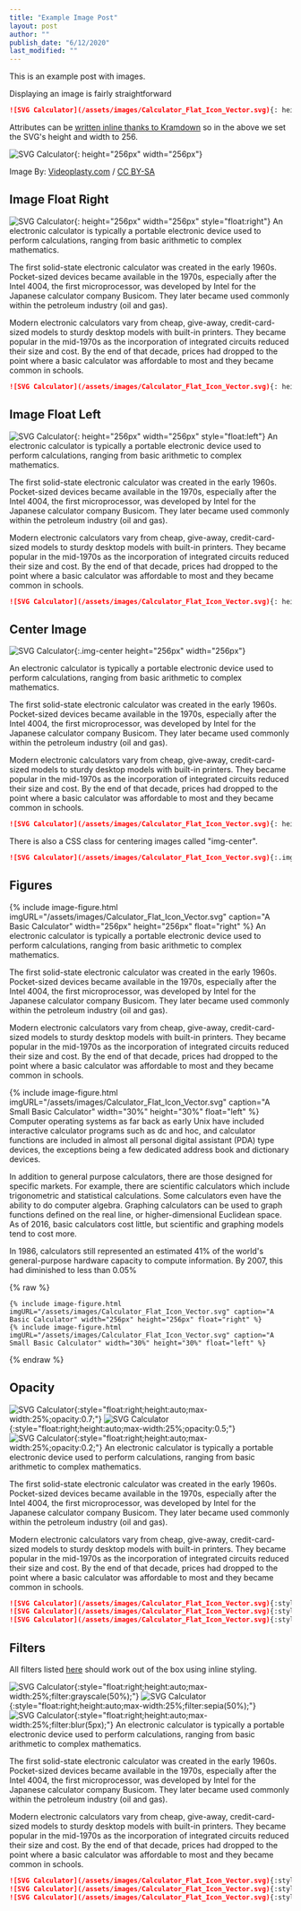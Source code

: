 ```yaml
---
title: "Example Image Post"
layout: post
author: ""
publish_date: "6/12/2020"
last_modified: ""
---
```


This is an example post with images.

Displaying an image is fairly straightforward

~~~markdown
![SVG Calculator](/assets/images/Calculator_Flat_Icon_Vector.svg){: height="256px" width="256px"}
~~~

Attributes can be [written inline thanks to Kramdown](https://kramdown.gettalong.org/syntax.html#links-and-images) so in the above we set the SVG's height and width to 256.

![SVG Calculator](/assets/images/Calculator_Flat_Icon_Vector.svg){: height="256px" width="256px"}

Image By: <a href="https://commons.wikimedia.org/wiki/File:Calculator_Flat_Icon_Vector.svg" title="via Wikimedia Commons">Videoplasty.com</a> / <a href="https://creativecommons.org/licenses/by-sa/4.0">CC BY-SA</a>

## Image Float Right

![SVG Calculator](/assets/images/Calculator_Flat_Icon_Vector.svg){: height="256px" width="256px" style="float:right"}
An electronic calculator is typically a portable electronic device used to perform calculations, ranging from basic arithmetic to complex mathematics.

The first solid-state electronic calculator was created in the early 1960s. Pocket-sized devices became available in the 1970s, especially after the Intel 4004, the first microprocessor, was developed by Intel for the Japanese calculator company Busicom. They later became used commonly within the petroleum industry (oil and gas).

Modern electronic calculators vary from cheap, give-away, credit-card-sized models to sturdy desktop models with built-in printers. They became popular in the mid-1970s as the incorporation of integrated circuits reduced their size and cost. By the end of that decade, prices had dropped to the point where a basic calculator was affordable to most and they became common in schools.

~~~markdown
![SVG Calculator](/assets/images/Calculator_Flat_Icon_Vector.svg){: height="256px" width="256px" style="float:right"}
~~~

## Image Float Left

![SVG Calculator](/assets/images/Calculator_Flat_Icon_Vector.svg){: height="256px" width="256px" style="float:left"}
An electronic calculator is typically a portable electronic device used to perform calculations, ranging from basic arithmetic to complex mathematics.

The first solid-state electronic calculator was created in the early 1960s. Pocket-sized devices became available in the 1970s, especially after the Intel 4004, the first microprocessor, was developed by Intel for the Japanese calculator company Busicom. They later became used commonly within the petroleum industry (oil and gas).

Modern electronic calculators vary from cheap, give-away, credit-card-sized models to sturdy desktop models with built-in printers. They became popular in the mid-1970s as the incorporation of integrated circuits reduced their size and cost. By the end of that decade, prices had dropped to the point where a basic calculator was affordable to most and they became common in schools.

~~~markdown
![SVG Calculator](/assets/images/Calculator_Flat_Icon_Vector.svg){: height="256px" width="256px" style="float:left"}
~~~

## Center Image

![SVG Calculator](/assets/images/Calculator_Flat_Icon_Vector.svg){:.img-center height="256px" width="256px"}

An electronic calculator is typically a portable electronic device used to perform calculations, ranging from basic arithmetic to complex mathematics.

The first solid-state electronic calculator was created in the early 1960s. Pocket-sized devices became available in the 1970s, especially after the Intel 4004, the first microprocessor, was developed by Intel for the Japanese calculator company Busicom. They later became used commonly within the petroleum industry (oil and gas).

Modern electronic calculators vary from cheap, give-away, credit-card-sized models to sturdy desktop models with built-in printers. They became popular in the mid-1970s as the incorporation of integrated circuits reduced their size and cost. By the end of that decade, prices had dropped to the point where a basic calculator was affordable to most and they became common in schools.

~~~markdown
![SVG Calculator](/assets/images/Calculator_Flat_Icon_Vector.svg){: height="256px" width="256px" style="display:block; margin-left:auto; margin-right:auto"}
~~~

There is also a CSS class for centering images called "img-center".

~~~markdown
![SVG Calculator](/assets/images/Calculator_Flat_Icon_Vector.svg){:.img-center height="256px" width="256px"}
~~~

## Figures

{% include image-figure.html imgURL="/assets/images/Calculator_Flat_Icon_Vector.svg" caption="A Basic Calculator" width="256px" height="256px" float="right" %}
An electronic calculator is typically a portable electronic device used to perform calculations, ranging from basic arithmetic to complex mathematics.

The first solid-state electronic calculator was created in the early 1960s. Pocket-sized devices became available in the 1970s, especially after the Intel 4004, the first microprocessor, was developed by Intel for the Japanese calculator company Busicom. They later became used commonly within the petroleum industry (oil and gas).

Modern electronic calculators vary from cheap, give-away, credit-card-sized models to sturdy desktop models with built-in printers. They became popular in the mid-1970s as the incorporation of integrated circuits reduced their size and cost. By the end of that decade, prices had dropped to the point where a basic calculator was affordable to most and they became common in schools.

{% include image-figure.html imgURL="/assets/images/Calculator_Flat_Icon_Vector.svg" caption="A Small Basic Calculator" width="30%" height="30%" float="left" %}
Computer operating systems as far back as early Unix have included interactive calculator programs such as dc and hoc, and calculator functions are included in almost all personal digital assistant (PDA) type devices, the exceptions being a few dedicated address book and dictionary devices.

In addition to general purpose calculators, there are those designed for specific markets. For example, there are scientific calculators which include trigonometric and statistical calculations. Some calculators even have the ability to do computer algebra. Graphing calculators can be used to graph functions defined on the real line, or higher-dimensional Euclidean space. As of 2016, basic calculators cost little, but scientific and graphing models tend to cost more.

In 1986, calculators still represented an estimated 41% of the world's general-purpose hardware capacity to compute information. By 2007, this had diminished to less than 0.05%

{% raw %}
~~~liquid
{% include image-figure.html imgURL="/assets/images/Calculator_Flat_Icon_Vector.svg" caption="A Basic Calculator" width="256px" height="256px" float="right" %}
{% include image-figure.html imgURL="/assets/images/Calculator_Flat_Icon_Vector.svg" caption="A Small Basic Calculator" width="30%" height="30%" float="left" %}
~~~
{% endraw %}


## Opacity

![SVG Calculator](/assets/images/Calculator_Flat_Icon_Vector.svg){:style="float:right;height:auto;max-width:25%;opacity:0.7;"}
![SVG Calculator](/assets/images/Calculator_Flat_Icon_Vector.svg){:style="float:right;height:auto;max-width:25%;opacity:0.5;"}
![SVG Calculator](/assets/images/Calculator_Flat_Icon_Vector.svg){:style="float:right;height:auto;max-width:25%;opacity:0.2;"}
An electronic calculator is typically a portable electronic device used to perform calculations, ranging from basic arithmetic to complex mathematics.

The first solid-state electronic calculator was created in the early 1960s. Pocket-sized devices became available in the 1970s, especially after the Intel 4004, the first microprocessor, was developed by Intel for the Japanese calculator company Busicom. They later became used commonly within the petroleum industry (oil and gas).

Modern electronic calculators vary from cheap, give-away, credit-card-sized models to sturdy desktop models with built-in printers. They became popular in the mid-1970s as the incorporation of integrated circuits reduced their size and cost. By the end of that decade, prices had dropped to the point where a basic calculator was affordable to most and they became common in schools.

~~~markdown
![SVG Calculator](/assets/images/Calculator_Flat_Icon_Vector.svg){:style="float:right;height:auto;max-width:25%;opacity:0.7;"}
![SVG Calculator](/assets/images/Calculator_Flat_Icon_Vector.svg){:style="float:right;height:auto;max-width:25%;opacity:0.5;"}
![SVG Calculator](/assets/images/Calculator_Flat_Icon_Vector.svg){:style="float:right;height:auto;max-width:25%;opacity:0.2;"}
~~~

## Filters

All filters listed [here](https://www.w3schools.com/cssref/css3_pr_filter.asp) should work out of the box using inline styling.

![SVG Calculator](/assets/images/Calculator_Flat_Icon_Vector.svg){:style="float:right;height:auto;max-width:25%;filter:grayscale(50%);"}
![SVG Calculator](/assets/images/Calculator_Flat_Icon_Vector.svg){:style="float:right;height:auto;max-width:25%;filter:sepia(50%);"}
![SVG Calculator](/assets/images/Calculator_Flat_Icon_Vector.svg){:style="float:right;height:auto;max-width:25%;filter:blur(5px);"}
An electronic calculator is typically a portable electronic device used to perform calculations, ranging from basic arithmetic to complex mathematics.

The first solid-state electronic calculator was created in the early 1960s. Pocket-sized devices became available in the 1970s, especially after the Intel 4004, the first microprocessor, was developed by Intel for the Japanese calculator company Busicom. They later became used commonly within the petroleum industry (oil and gas).

Modern electronic calculators vary from cheap, give-away, credit-card-sized models to sturdy desktop models with built-in printers. They became popular in the mid-1970s as the incorporation of integrated circuits reduced their size and cost. By the end of that decade, prices had dropped to the point where a basic calculator was affordable to most and they became common in schools.

~~~markdown
![SVG Calculator](/assets/images/Calculator_Flat_Icon_Vector.svg){:style="float:right;height:auto;max-width:25%;filter:grayscale(50%);"}
![SVG Calculator](/assets/images/Calculator_Flat_Icon_Vector.svg){:style="float:right;height:auto;max-width:25%;filter:sepia(50%);"}
![SVG Calculator](/assets/images/Calculator_Flat_Icon_Vector.svg){:style="float:right;height:auto;max-width:25%;filter:blur(5px);"}
~~~

